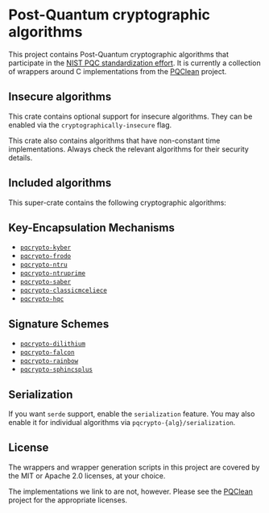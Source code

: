 # Post-Quantum cryptographic algorithms

This project contains Post-Quantum cryptographic algorithms that participate in
the [NIST PQC standardization effort][nistpqc]. It is currently a collection of
wrappers around C implementations from the [PQClean][pqclean] project.

## Insecure algorithms
This crate contains optional support for insecure algorithms. They can be enabled via the
``cryptographically-insecure`` flag.

This crate also contains algorithms that have non-constant time implementations.
Always check the relevant algorithms for their security details.

## Included algorithms
This super-crate contains the following cryptographic algorithms:

## Key-Encapsulation Mechanisms

* [``pqcrypto-kyber``](https://crates.io/crates/pqcrypto-kyber)
* [``pqcrypto-frodo``](https://crates.io/crates/pqcrypto-frodo)
* [``pqcrypto-ntru``](https://crates.io/crates/pqcrypto-ntru)
* [``pqcrypto-ntruprime``](https://crates.io/crates/pqcrypto-ntruprime)
* [``pqcrypto-saber``](https://crates.io/crates/pqcrypto-saber)
* [``pqcrypto-classicmceliece``](https://crates.io/crates/pqcrypto-classicmceliece)
* [``pqcrypto-hqc``](https://crates.io/crates/pqcrypto-hqc)

## Signature Schemes
* [``pqcrypto-dilithium``](https://crates.io/crates/pqcrypto-dilithium)
* [``pqcrypto-falcon``](https://crates.io/crates/pqcrypto-falcon)
* [``pqcrypto-rainbow``](https://crates.io/crates/pqcrypto-rainbow)
* [``pqcrypto-sphincsplus``](https://crates.io/crates/pqcrypto-sphincsplus)

## Serialization

If you want `serde` support, enable the `serialization` feature.
You may also enable it for individual algorithms via `pqcrypto-{alg}/serialization`.

## License

The wrappers and wrapper generation scripts in this project are covered by the
MIT or Apache 2.0 licenses, at your choice.

The implementations we link to are not, however. Please see the [PQClean][pqclean]
project for the appropriate licenses.


[pqclean]: https://github.com/PQClean/PQClean/
[nistpqc]: https://nist.gov/pqc/